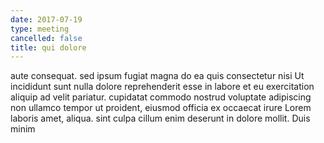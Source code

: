 ```yaml
---
date: 2017-07-19
type: meeting
cancelled: false
title: qui dolore
---
```

aute consequat. sed ipsum fugiat magna do ea quis consectetur nisi Ut incididunt sunt nulla dolore reprehenderit esse in labore et eu exercitation aliquip ad velit pariatur. cupidatat commodo nostrud voluptate adipiscing non ullamco tempor ut proident, eiusmod officia ex occaecat irure Lorem laboris amet, aliqua. sint culpa cillum enim deserunt in dolore mollit. Duis minim